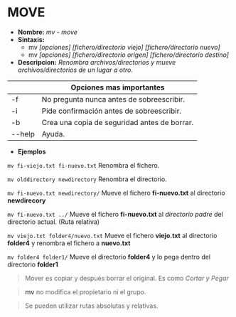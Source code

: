 # MOVE
* **Nombre:** _mv - move_
* **Sintaxis:** 
	* mv  _[opciones] [fichero/directorio viejo] [fichero/directorio nuevo]_
	* mv _[opciones] [fichero/directorio origen] [fichero/directorio destino]_
* **Descripcion:** _Renombra archivos/directorios y mueve archivos/directorios de un lugar a otro._

||Opciones mas importantes| 
| --------- | --------- |
| -f|No pregunta nunca antes de sobreescribir.| 
| -i|Pide confirmación antes de sobreescribir.|
| -b|Crea una copia de seguridad antes de borrar.|
| --help|Ayuda.|

* **Ejemplos**

```mv fi-viejo.txt fi-nuevo.txt``` Renombra el fichero.

```mv olddirectory newdirectory``` Renombra el directorio.

```mv fi-nuevo.txt newdirectory/``` Mueve el fichero **fi-nuevo.txt** al directorio **newdirecory**

```mv fi-nuevo.txt ../``` Mueve el fichero **fi-nuevo.txt** al _directorio padre_ del directorio actual. (Ruta relativa)

```mv viejo.txt folder4/nuevo.txt``` Mueve el fichero **viejo.txt** al directorio **folder4** y renombra el fichero a **nuevo.txt** 

```mv folder4 folder1/``` Mueve el directorio **folder4** y lo pega dentro del directorio **folder1** 

> Mover es copiar y después borrar el original. Es como _Cortar y Pegar_

> **mv** no modifica el propietario ni el grupo.

> Se pueden utilizar rutas absolutas y relativas.
